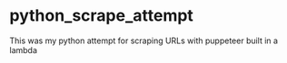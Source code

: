 # python_scrape_attempt
This was my python attempt for scraping URLs with puppeteer built in a lambda
